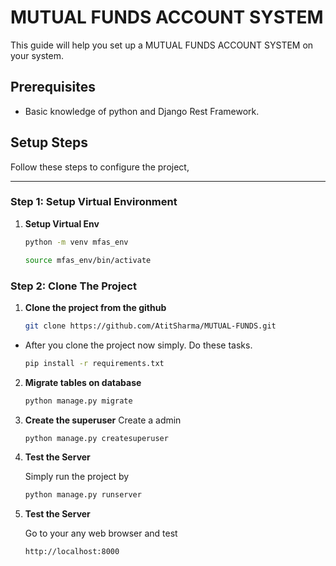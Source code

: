 # MUTUAL FUNDS ACCOUNT SYSTEM 

This guide will help you set up a MUTUAL FUNDS ACCOUNT SYSTEM on your system.
## Prerequisites

- Basic knowledge of python and Django Rest Framework.

## Setup Steps

Follow these steps to configure the project,

---

### Step 1: Setup Virtual Environment

1. **Setup Virtual Env**  
   

   ```bash
   python -m venv mfas_env

   source mfas_env/bin/activate

### Step 2: Clone The Project
1.  **Clone the project from the github** 
 

    ```bash 
    git clone https://github.com/AtitSharma/MUTUAL-FUNDS.git

- After you clone the project now simply. Do these tasks.

    ```bash
    pip install -r requirements.txt

2. **Migrate tables on database**

    ```bash
    python manage.py migrate


3.  **Create the superuser** 
    Create a admin 

    ```bash
    python manage.py createsuperuser

4.  **Test the Server** 

    Simply run the project by

    ```bash
    python manage.py runserver 

5.  **Test the Server** 

    Go to your any web browser and test

    ```bash
    http://localhost:8000





